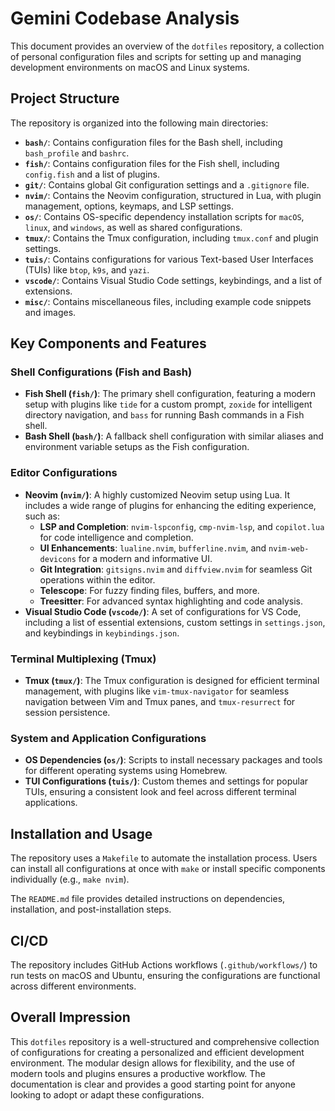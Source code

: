 # Gemini Codebase Analysis

This document provides an overview of the `dotfiles` repository, a collection of personal configuration files and scripts for setting up and managing development environments on macOS and Linux systems.

## Project Structure

The repository is organized into the following main directories:

- **`bash/`**: Contains configuration files for the Bash shell, including `bash_profile` and `bashrc`.
- **`fish/`**: Contains configuration files for the Fish shell, including `config.fish` and a list of plugins.
- **`git/`**: Contains global Git configuration settings and a `.gitignore` file.
- **`nvim/`**: Contains the Neovim configuration, structured in Lua, with plugin management, options, keymaps, and LSP settings.
- **`os/`**: Contains OS-specific dependency installation scripts for `macOS`, `linux`, and `windows`, as well as shared configurations.
- **`tmux/`**: Contains the Tmux configuration, including `tmux.conf` and plugin settings.
- **`tuis/`**: Contains configurations for various Text-based User Interfaces (TUIs) like `btop`, `k9s`, and `yazi`.
- **`vscode/`**: Contains Visual Studio Code settings, keybindings, and a list of extensions.
- **`misc/`**: Contains miscellaneous files, including example code snippets and images.

## Key Components and Features

### Shell Configurations (Fish and Bash)

- **Fish Shell (`fish/`)**: The primary shell configuration, featuring a modern setup with plugins like `tide` for a custom prompt, `zoxide` for intelligent directory navigation, and `bass` for running Bash commands in a Fish shell.
- **Bash Shell (`bash/`)**: A fallback shell configuration with similar aliases and environment variable setups as the Fish configuration.

### Editor Configurations

- **Neovim (`nvim/`)**: A highly customized Neovim setup using Lua. It includes a wide range of plugins for enhancing the editing experience, such as:
  - **LSP and Completion**: `nvim-lspconfig`, `cmp-nvim-lsp`, and `copilot.lua` for code intelligence and completion.
  - **UI Enhancements**: `lualine.nvim`, `bufferline.nvim`, and `nvim-web-devicons` for a modern and informative UI.
  - **Git Integration**: `gitsigns.nvim` and `diffview.nvim` for seamless Git operations within the editor.
  - **Telescope**: For fuzzy finding files, buffers, and more.
  - **Treesitter**: For advanced syntax highlighting and code analysis.
- **Visual Studio Code (`vscode/`)**: A set of configurations for VS Code, including a list of essential extensions, custom settings in `settings.json`, and keybindings in `keybindings.json`.

### Terminal Multiplexing (Tmux)

- **Tmux (`tmux/`)**: The Tmux configuration is designed for efficient terminal management, with plugins like `vim-tmux-navigator` for seamless navigation between Vim and Tmux panes, and `tmux-resurrect` for session persistence.

### System and Application Configurations

- **OS Dependencies (`os/`)**: Scripts to install necessary packages and tools for different operating systems using Homebrew.
- **TUI Configurations (`tuis/`)**: Custom themes and settings for popular TUIs, ensuring a consistent look and feel across different terminal applications.

## Installation and Usage

The repository uses a `Makefile` to automate the installation process. Users can install all configurations at once with `make` or install specific components individually (e.g., `make nvim`).

The `README.md` file provides detailed instructions on dependencies, installation, and post-installation steps.

## CI/CD

The repository includes GitHub Actions workflows (`.github/workflows/`) to run tests on macOS and Ubuntu, ensuring the configurations are functional across different environments.

## Overall Impression

This `dotfiles` repository is a well-structured and comprehensive collection of configurations for creating a personalized and efficient development environment. The modular design allows for flexibility, and the use of modern tools and plugins ensures a productive workflow. The documentation is clear and provides a good starting point for anyone looking to adopt or adapt these configurations.
